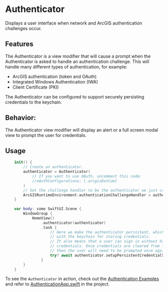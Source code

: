 # Authenticator

Displays a user interface when network and ArcGIS authentication challenges occur.

## Features

The Authenticator is a view modifier that will cause a prompt when the Authenticator is asked to handle an authentication challenge.  This will handle many different types of authentication, for example:
  - ArcGIS authentication (token and OAuth)
  - Integrated Windows Authentication (IWA)
  - Client Certificate (PKI)

The Authenticator can be configured to support securely persisting credentials to the keychain.

## Behavior:

The Authenticator view modifier will display an alert or a full screen modal view to prompt the user for credentials.

## Usage

```swift
    init() {
        // Create an authenticator.
        authenticator = Authenticator(
            // If you want to use OAuth, uncomment this code:
            //oAuthConfigurations: [.arcgisDotCom]
        )
        // Set the challenge handler to be the authenticator we just created.
        ArcGISRuntimeEnvironment.authenticationChallengeHandler = authenticator
    }
    
    var body: some SwiftUI.Scene {
        WindowGroup {
            HomeView()
                .authenticator(authenticator)
                .task {
                    // Here we make the authenticator persistent, which means that it will synchronize
                    // with the keychain for storing credentials.
                    // It also means that a user can sign in without having to be prompted for
                    // credentials. Once credentials are cleared from the stores ("sign-out"),
                    // then the user will need to be prompted once again.
                    try? await authenticator.setupPersistentCredentialStorage(access: .whenUnlockedThisDeviceOnly)
                }
        }
    }
```

To see the `Authenticator` in action, check out the [Authentication Examples](../../AuthenticationExample) and refer to [AuthenticationApp.swift](../../AuthenticationExample/AuthenticationExample/AuthenticationApp.swift) in the project.
